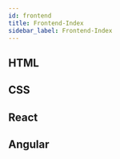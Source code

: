 ```yaml
---
id: frontend
title: Frontend-Index
sidebar_label: Frontend-Index
---
```


## HTML

## CSS

## React

## Angular


